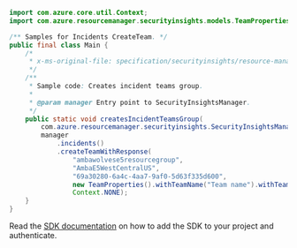 ```java
import com.azure.core.util.Context;
import com.azure.resourcemanager.securityinsights.models.TeamProperties;

/** Samples for Incidents CreateTeam. */
public final class Main {
    /*
     * x-ms-original-file: specification/securityinsights/resource-manager/Microsoft.SecurityInsights/preview/2021-09-01-preview/examples/incidents/CreateTeam.json
     */
    /**
     * Sample code: Creates incident teams group.
     *
     * @param manager Entry point to SecurityInsightsManager.
     */
    public static void createsIncidentTeamsGroup(
        com.azure.resourcemanager.securityinsights.SecurityInsightsManager manager) {
        manager
            .incidents()
            .createTeamWithResponse(
                "ambawolvese5resourcegroup",
                "AmbaE5WestCentralUS",
                "69a30280-6a4c-4aa7-9af0-5d63f335d600",
                new TeamProperties().withTeamName("Team name").withTeamDescription("Team description"),
                Context.NONE);
    }
}
```

Read the [SDK documentation](https://github.com/Azure/azure-sdk-for-java/blob/azure-resourcemanager-securityinsights_1.0.0-beta.1/sdk/securityinsights/azure-resourcemanager-securityinsights/README.md) on how to add the SDK to your project and authenticate.
